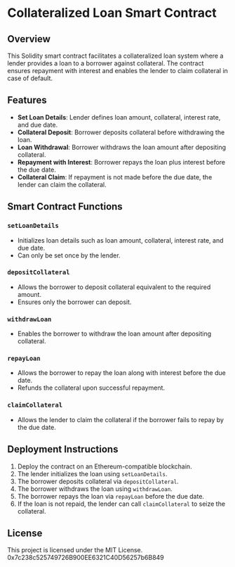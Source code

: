 # Collateralized Loan Smart Contract

## Overview
This Solidity smart contract facilitates a collateralized loan system where a lender provides a loan to a borrower against collateral. The contract ensures repayment with interest and enables the lender to claim collateral in case of default.

## Features
- **Set Loan Details**: Lender defines loan amount, collateral, interest rate, and due date.
- **Collateral Deposit**: Borrower deposits collateral before withdrawing the loan.
- **Loan Withdrawal**: Borrower withdraws the loan amount after depositing collateral.
- **Repayment with Interest**: Borrower repays the loan plus interest before the due date.
- **Collateral Claim**: If repayment is not made before the due date, the lender can claim the collateral.

## Smart Contract Functions
### `setLoanDetails`
- Initializes loan details such as loan amount, collateral, interest rate, and due date.
- Can only be set once by the lender.

### `depositCollateral`
- Allows the borrower to deposit collateral equivalent to the required amount.
- Ensures only the borrower can deposit.

### `withdrawLoan`
- Enables the borrower to withdraw the loan amount after depositing collateral.

### `repayLoan`
- Allows the borrower to repay the loan along with interest before the due date.
- Refunds the collateral upon successful repayment.

### `claimCollateral`
- Allows the lender to claim the collateral if the borrower fails to repay by the due date.

## Deployment Instructions
1. Deploy the contract on an Ethereum-compatible blockchain.
2. The lender initializes the loan using `setLoanDetails`.
3. The borrower deposits collateral via `depositCollateral`.
4. The borrower withdraws the loan using `withdrawLoan`.
5. The borrower repays the loan via `repayLoan` before the due date.
6. If the loan is not repaid, the lender can call `claimCollateral` to seize the collateral.

## License
This project is licensed under the MIT License.
0x7c238c525749726B900EE6321C40D56257b6B849
